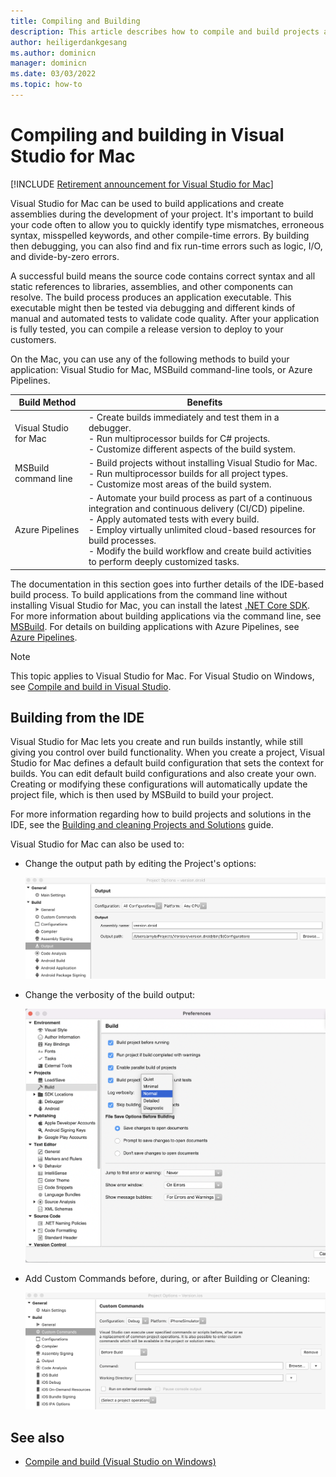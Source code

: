 ```yaml
---
title: Compiling and Building
description: This article describes how to compile and build projects and solutions in Visual Studio for Mac
author: heiligerdankgesang 
ms.author: dominicn
manager: dominicn
ms.date: 03/03/2022
ms.topic: how-to
---
```


# Compiling and building in Visual Studio for Mac

 [!INCLUDE [Retirement announcement for Visual Studio for Mac](includes/vsmac-retirement.md)]

Visual Studio for Mac can be used to build applications and create assemblies during the development of your project. It's important to build your code often to allow you to quickly identify type mismatches, erroneous syntax, misspelled keywords, and other compile-time errors. By building then debugging, you can also find and fix run-time errors such as logic, I/O, and divide-by-zero errors.

A successful build means the source code contains correct syntax and all static references to libraries, assemblies, and other components can resolve. The build process produces an application executable. This executable might then be tested via debugging and different kinds of manual and automated tests to validate code quality. After your application is fully tested, you can compile a release version to deploy to your customers.

On the Mac, you can use any of the following methods to build your application: Visual Studio for Mac, MSBuild command-line tools, or Azure Pipelines.

|Build Method  |Benefits  |
|---------|---------|
|Visual Studio for Mac     |  - Create builds immediately and test them in a debugger.<br />- Run multiprocessor builds for C# projects.<br />-   Customize different aspects of the build system.        |
|MSBuild command line     |   - Build projects without installing Visual Studio for Mac.<br />- Run multiprocessor builds for all project types.<br />- Customize most areas of the build system.  |
|Azure Pipelines     |   - Automate your build process as part of a continuous integration and continuous delivery (CI/CD) pipeline.<br />- Apply automated tests with every build. <br />- Employ virtually unlimited cloud-based resources for build processes.<br />- Modify the build workflow and create build activities to perform deeply customized tasks. |

The documentation in this section goes into further details of the IDE-based build process. To build applications from the command line without installing Visual Studio for Mac, you can install the latest [.NET Core SDK](https://dotnet.microsoft.com/download). For more information about building applications via the command line, see [MSBuild](/visualstudio/msbuild/msbuild). For details on building applications with Azure Pipelines, see [Azure Pipelines](/azure/devops/pipelines).

> [!NOTE]
> This topic applies to Visual Studio for Mac. For Visual Studio on Windows, see [Compile and build in Visual Studio](/visualstudio/ide/compiling-and-building-in-visual-studio).

## Building from the IDE

Visual Studio for Mac lets you create and run builds instantly, while still giving you control over build functionality. When you create a project, Visual Studio for Mac defines a default build configuration that sets the context for builds. You can edit default build configurations and also create your own. Creating or modifying these configurations will automatically update the project file, which is then used by MSBuild to build your project.

For more information regarding how to build projects and solutions in the IDE, see the [Building and cleaning Projects and Solutions](building-and-cleaning-projects-and-solutions.md) guide.

Visual Studio for Mac can also be used to:

- Change the output path by editing the Project's options:

    ![Change output path](media/compiling-and-building-image4.png)

- Change the verbosity of the build output:

    ![Change build verbosity](media/compiling-and-building-image5.png)

- Add Custom Commands before, during, or after Building or Cleaning:

    ![add custom commands](media/compiling-and-building-image6.png)

## See also

- [Compile and build (Visual Studio on Windows)](/visualstudio/ide/compiling-and-building-in-visual-studio)
